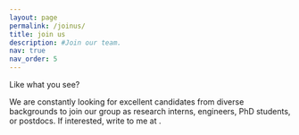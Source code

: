 ```yaml
---
layout: page
permalink: /joinus/
title: join us
description: #Join our team.
nav: true
nav_order: 5
---
```


Like what you see?

We are constantly looking for excellent candidates from diverse backgrounds to join our group as research interns, engineers, PhD students, or postdocs. If interested, write to me at <SCRIPT LANGUAGE="JavaScript">user = 'manish.kushwaha';site = 'inrae.fr';document.write('<a href=\"mailto:' + user + '@' + site + '\">');document.write(user + '@' + site + '</a>');</SCRIPT>.
